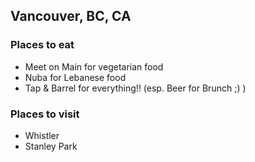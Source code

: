 ## Vancouver, BC, CA

### Places to eat
- Meet on Main for vegetarian food
- Nuba for Lebanese food
- Tap & Barrel for everything!! (esp. Beer for Brunch ;) )

### Places to visit
- Whistler
- Stanley Park


